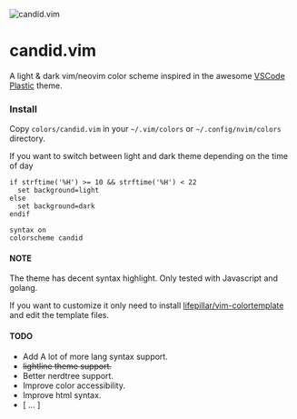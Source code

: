 ![candid.vim](https://github.com/flrnprz/candid-vim/raw/master/candid-screen.png)
# candid.vim
A light & dark vim/neovim color scheme inspired in the awesome [VSCode Plastic](https://github.com/will-stone/plastic) theme.

### Install

Copy `colors/candid.vim` in your `~/.vim/colors` or `~/.config/nvim/colors` directory.

If you want to switch between light and dark theme depending on the time of day
```vim
if strftime('%H') >= 10 && strftime('%H') < 22
  set background=light
else
  set background=dark
endif

syntax on
colorscheme candid
```

#### NOTE
The theme has decent syntax highlight. Only tested with Javascript and golang.

If you want to customize it only need to install [lifepillar/vim-colortemplate](https://github.com/lifepillar/vim-colortemplate) and edit the template files.

#### TODO
* Add A lot of more lang syntax support.
* ~~lightline theme support.~~
* Better nerdtree support.
* Improve color accessibility.
* Improve html syntax.
* [ ... ]

